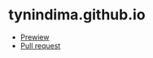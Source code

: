 # tynindima.github.io

* [Prewiew](https://github.com/tynindima/tynindima.github.io)
* [Pull request](https://github.com/tynindima/tynindima.github.io/pulls)